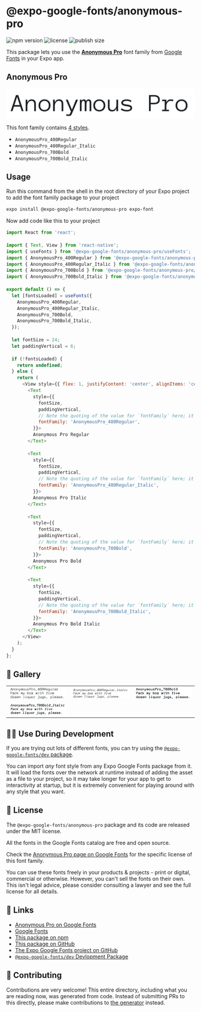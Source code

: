 # @expo-google-fonts/anonymous-pro

![npm version](https://flat.badgen.net/npm/v/@expo-google-fonts/anonymous-pro)
![license](https://flat.badgen.net/github/license/expo/google-fonts)
![publish size](https://flat.badgen.net/packagephobia/install/@expo-google-fonts/anonymous-pro)

This package lets you use the [**Anonymous Pro**](https://fonts.google.com/specimen/Anonymous+Pro) font family from [Google Fonts](https://fonts.google.com/) in your Expo app.

## Anonymous Pro

![Anonymous Pro](./font-family.png)

This font family contains [4 styles](#-gallery).

- `AnonymousPro_400Regular`
- `AnonymousPro_400Regular_Italic`
- `AnonymousPro_700Bold`
- `AnonymousPro_700Bold_Italic`

## Usage

Run this command from the shell in the root directory of your Expo project to add the font family package to your project
```sh
expo install @expo-google-fonts/anonymous-pro expo-font
```

Now add code like this to your project
```js
import React from 'react';

import { Text, View } from 'react-native';
import { useFonts } from '@expo-google-fonts/anonymous-pro/useFonts';
import { AnonymousPro_400Regular } from '@expo-google-fonts/anonymous-pro/400Regular';
import { AnonymousPro_400Regular_Italic } from '@expo-google-fonts/anonymous-pro/400Regular_Italic';
import { AnonymousPro_700Bold } from '@expo-google-fonts/anonymous-pro/700Bold';
import { AnonymousPro_700Bold_Italic } from '@expo-google-fonts/anonymous-pro/700Bold_Italic';

export default () => {
  let [fontsLoaded] = useFonts({
    AnonymousPro_400Regular,
    AnonymousPro_400Regular_Italic,
    AnonymousPro_700Bold,
    AnonymousPro_700Bold_Italic,
  });

  let fontSize = 24;
  let paddingVertical = 6;

  if (!fontsLoaded) {
    return undefined;
  } else {
    return (
      <View style={{ flex: 1, justifyContent: 'center', alignItems: 'center' }}>
        <Text
          style={{
            fontSize,
            paddingVertical,
            // Note the quoting of the value for `fontFamily` here; it expects a string!
            fontFamily: 'AnonymousPro_400Regular',
          }}>
          Anonymous Pro Regular
        </Text>

        <Text
          style={{
            fontSize,
            paddingVertical,
            // Note the quoting of the value for `fontFamily` here; it expects a string!
            fontFamily: 'AnonymousPro_400Regular_Italic',
          }}>
          Anonymous Pro Italic
        </Text>

        <Text
          style={{
            fontSize,
            paddingVertical,
            // Note the quoting of the value for `fontFamily` here; it expects a string!
            fontFamily: 'AnonymousPro_700Bold',
          }}>
          Anonymous Pro Bold
        </Text>

        <Text
          style={{
            fontSize,
            paddingVertical,
            // Note the quoting of the value for `fontFamily` here; it expects a string!
            fontFamily: 'AnonymousPro_700Bold_Italic',
          }}>
          Anonymous Pro Bold Italic
        </Text>
      </View>
    );
  }
};

```

## 🔡 Gallery


||||
|-|-|-|
|![AnonymousPro_400Regular](.//400Regular/AnonymousPro_400Regular.ttf.png)|![AnonymousPro_400Regular_Italic](.//400Regular_Italic/AnonymousPro_400Regular_Italic.ttf.png)|![AnonymousPro_700Bold](.//700Bold/AnonymousPro_700Bold.ttf.png)||
|![AnonymousPro_700Bold_Italic](.//700Bold_Italic/AnonymousPro_700Bold_Italic.ttf.png)||||


## 👩‍💻 Use During Development

If you are trying out lots of different fonts, you can try using the [`@expo-google-fonts/dev` package](https://github.com/expo/google-fonts/tree/master/font-packages/dev#readme).

You can import *any* font style from any Expo Google Fonts package from it. It will load the fonts
over the network at runtime instead of adding the asset as a file to your project, so it may take longer
for your app to get to interactivity at startup, but it is extremely convenient
for playing around with any style that you want.

## 📖 License

The `@expo-google-fonts/anonymous-pro` package and its code are released under the MIT license.

All the fonts in the Google Fonts catalog are free and open source.

Check the [Anonymous Pro page on Google Fonts](https://fonts.google.com/specimen/Anonymous+Pro) for the specific license of this font family.

You can use these fonts freely in your products & projects - print or digital, commercial or otherwise. However, you can't sell the fonts on their own. This isn't legal advice, please consider consulting a lawyer and see the full license for all details.

## 🔗 Links

- [Anonymous Pro on Google Fonts](https://fonts.google.com/specimen/Anonymous+Pro)
- [Google Fonts](https://fonts.google.com/)
- [This package on npm](https://www.npmjs.com/package/@expo-google-fonts/anonymous-pro)
- [This package on GitHub](https://github.com/expo/google-fonts/tree/master/font-packages/anonymous-pro)
- [The Expo Google Fonts project on GitHub](https://github.com/expo/google-fonts)
- [`@expo-google-fonts/dev` Devlopment Package](https://github.com/expo/google-fonts/tree/master/font-packages/dev)

## 🤝 Contributing

Contributions are very welcome! This entire directory, including what you are reading now, was generated from code. Instead of submitting PRs to this directly, please make contributions to [the generator](https://github.com/expo/google-fonts/tree/master/packages/generator) instead.
